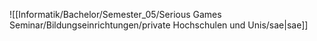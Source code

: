 ![[Informatik/Bachelor/Semester_05/Serious Games Seminar/Bildungseinrichtungen/private Hochschulen und Unis/sae|sae]]